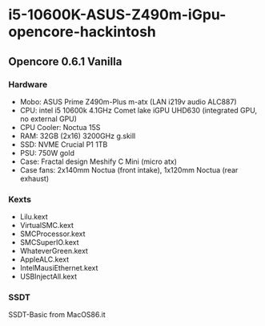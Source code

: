 # i5-10600K-ASUS-Z490m-iGpu-opencore-hackintosh

## Opencore 0.6.1 Vanilla

### Hardware
- Mobo: ASUS Prime Z490m-Plus m-atx (LAN i219v audio ALC887) 
- CPU: intel i5 10600k 4.1GHz Comet lake iGPU UHD630 (integrated GPU, no external GPU) 
- CPU Cooler: Noctua 15S
- RAM: 32GB (2x16) 3200GHz g.skill 
- SSD: NVME Crucial P1 1TB 
- PSU: 750W gold 
- Case: Fractal design Meshify C Mini (micro atx)
- Case fans: 2x140mm Noctua (front intake), 1x120mm Noctua (rear exhaust)

### Kexts        
- Lilu.kext                   
- VirtualSMC.kext     
- SMCProcessor.kext       
- SMCSuperIO.kext       
- WhateverGreen.kext
- AppleALC.kext   
- IntelMausiEthernet.kext 
- USBInjectAll.kext

### SSDT
SSDT-Basic from MacOS86.it